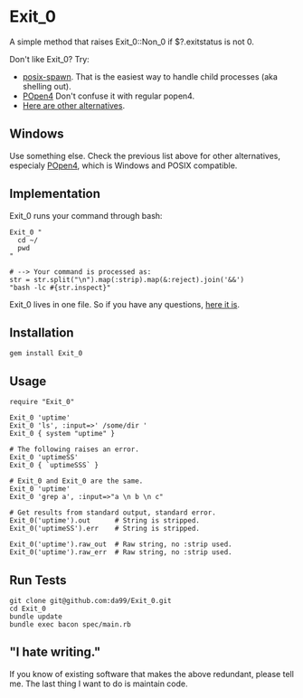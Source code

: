 Exit\_0
=========

A simple method that raises Exit\_0::Non\_0 
if $?.exitstatus is not 0. 

Don't like Exit\_0? Try:

* [posix-spawn](https://github.com/rtomayko/posix-spawn).
That is the easiest way to handle child processes 
(aka shelling out). 
* [POpen4](https://github.com/shairontoledo/popen4) Don't confuse it with regular popen4.
* [Here are other alternatives](http://stackoverflow.com/questions/6338908/ruby-difference-between-exec-system-and-x-or-backticks).

Windows
------

Use something else. Check the previous list above
for other alternatives, 
especialy [POpen4](https://github.com/shairontoledo/popen4),
which is Windows and POSIX compatible.

Implementation
----

Exit\_0 runs your command through bash:

    Exit_0 "
      cd ~/
      pwd
    "

    # --> Your command is processed as:
    str = str.split("\n").map(:strip).map(&:reject).join('&&')
    "bash -lc #{str.inspect}"

Exit\_0 lives in one file. So if you have any questions, [here
it is](https://github.com/da99/Exit\_0/blob/master/lib/Exit\_0.rb).


Installation
------------

    gem install Exit_0

Usage
------

    require "Exit_0"
    
    Exit_0 'uptime'
    Exit_0 'ls', :input=>' /some/dir '
    Exit_0 { system "uptime" }
    
    # The following raises an error.
    Exit_0 'uptimeSS'
    Exit_0 { `uptimeSSS` }

    # Exit_0 and Exit_0 are the same.
    Exit_0 'uptime'
    Exit_0 'grep a', :input=>"a \n b \n c"

    # Get results from standard output, standard error.
    Exit_0('uptime').out      # String is stripped.
    Exit_0('uptimeSS').err    # String is stripped.
    
    Exit_0('uptime').raw_out  # Raw string, no :strip used.
    Exit_0('uptime').raw_err  # Raw string, no :strip used.
    
Run Tests
---------

    git clone git@github.com:da99/Exit_0.git
    cd Exit_0
    bundle update
    bundle exec bacon spec/main.rb

"I hate writing."
-----------------------------

If you know of existing software that makes the above redundant,
please tell me. The last thing I want to do is maintain code.


